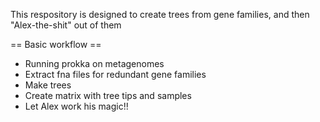 This respository is designed to create trees from gene families, and then "Alex-the-shit" out of them

== Basic workflow ==
- Running prokka on metagenomes
- Extract fna files for redundant gene families
- Make trees
- Create matrix with tree tips and samples
- Let Alex work his magic!!
